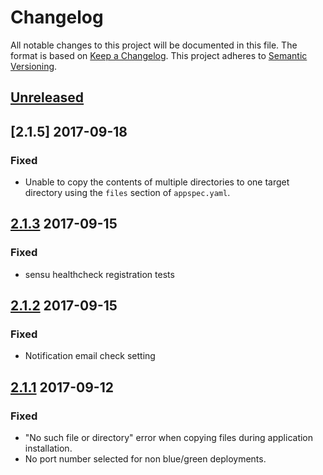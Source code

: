 # Changelog

All notable changes to this project will be documented in this file. The format is based on [Keep a Changelog](http://keepachangelog.com/en/1.0.0/).
This project adheres to [Semantic Versioning](http://semver.org/spec/v2.0.0.html).

## [Unreleased]

## [2.1.5] 2017-09-18

### Fixed
- Unable to copy the contents of multiple directories to one target directory using the `files` section of `appspec.yaml`.

## [2.1.3] 2017-09-15

### Fixed
- sensu healthcheck registration tests

## [2.1.2] 2017-09-15

### Fixed
- Notification email check setting

## [2.1.1] 2017-09-12

### Fixed
- "No such file or directory" error when copying files during application installation.
- No port number selected for non blue/green deployments.

[Unreleased]: https://github.com/trainline/consul-deployment-agent/compare/2.1.4...HEAD
[2.1.4]: https://github.com/trainline/consul-deployment-agent/compare/2.1.3...2.1.4
[2.1.3]: https://github.com/trainline/consul-deployment-agent/compare/2.1.2...2.1.3
[2.1.2]: https://github.com/trainline/consul-deployment-agent/compare/2.1.1...2.1.2
[2.1.1]: https://github.com/trainline/consul-deployment-agent/compare/2.1.0...2.1.1
